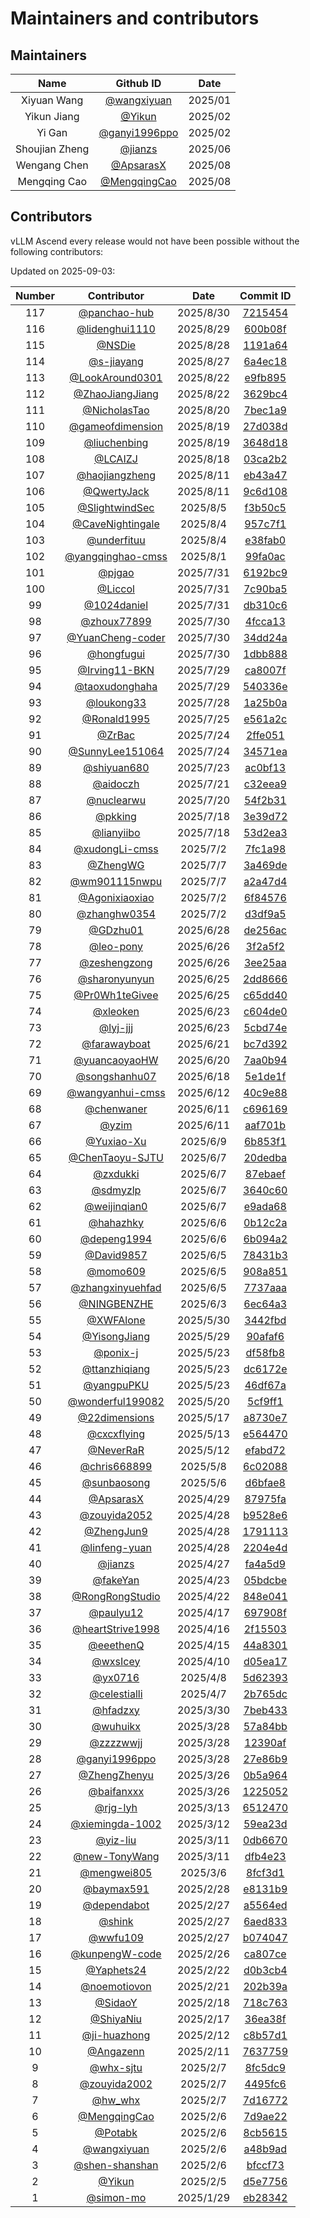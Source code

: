 # Maintainers and contributors

## Maintainers

| Name | Github ID | Date |
|:-----------:|:-----:|:-----:|
| Xiyuan Wang| [@wangxiyuan](https://github.com/wangxiyuan) | 2025/01 |
| Yikun Jiang| [@Yikun](https://github.com/Yikun) | 2025/02 |
| Yi Gan| [@ganyi1996ppo](https://github.com/ganyi1996ppo) | 2025/02 |
| Shoujian Zheng| [@jianzs](https://github.com/jianzs) | 2025/06 |
| Wengang Chen | [@ApsarasX](https://github.com/ApsarasX) | 2025/08 |
| Mengqing Cao | [@MengqingCao](https://github.com/MengqingCao) | 2025/08 |

## Contributors

vLLM Ascend every release would not have been possible without the following contributors:

Updated on 2025-09-03:

| Number | Contributor | Date | Commit ID |
|:------:|:-----------:|:-----:|:---------:|
| 117 | [@panchao-hub](https://github.com/panchao-hub) | 2025/8/30 | [7215454](https://github.com/vllm-project/vllm-ascend/commit/7215454de6df78f4f9a49a99c5739f8bb360f5bc) |
| 116 | [@lidenghui1110](https://github.com/lidenghui1110) | 2025/8/29 | [600b08f](https://github.com/vllm-project/vllm-ascend/commit/600b08f7542be3409c2c70927c91471e8de33d03) |
| 115 | [@NSDie](https://github.com/NSDie) | 2025/8/28 | [1191a64](https://github.com/vllm-project/vllm-ascend/commit/1191a64ae508183d5613711bc98a90250963f83a) |
| 114 | [@s-jiayang](https://github.com/s-jiayang) | 2025/8/27 | [6a4ec18](https://github.com/vllm-project/vllm-ascend/commit/6a4ec186e731b9516235f4fd30b5b98227513fe7) |
| 113 | [@LookAround0301](https://github.com/LookAround0301) | 2025/8/22 | [e9fb895](https://github.com/vllm-project/vllm-ascend/commit/e9fb895b10cef37ea634f4d4af71686b09ca9f20) |
| 112 | [@ZhaoJiangJiang](https://github.com/ZhaoJiangJiang) | 2025/8/22 | [3629bc4](https://github.com/vllm-project/vllm-ascend/commit/3629bc4431d3edb4224761f9036b3bddb16158d6) |
| 111 | [@NicholasTao](https://github.com/NicholasTao) | 2025/8/20 | [7bec1a9](https://github.com/vllm-project/vllm-ascend/commit/7bec1a9b9c372785551d45682bf11063ec42b216) |
| 110 | [@gameofdimension](https://github.com/gameofdimension) | 2025/8/19 | [27d038d](https://github.com/vllm-project/vllm-ascend/commit/27d038dc663bf550a35a8f15659493b2abefda07) |
| 109 | [@liuchenbing](https://github.com/liuchenbing) | 2025/8/19 | [3648d18](https://github.com/vllm-project/vllm-ascend/commit/3648d18e673f15a33a82d6ea95d3a9dd891ff1f5) |
| 108 | [@LCAIZJ](https://github.com/LCAIZJ) | 2025/8/18 | [03ca2b2](https://github.com/vllm-project/vllm-ascend/commit/03ca2b26ca9ab6b9a12f021b0595a726ee35e223) |
| 107 | [@haojiangzheng](https://github.com/haojiangzheng) | 2025/8/11 | [eb43a47](https://github.com/vllm-project/vllm-ascend/commit/eb43a475f429192e7509e85e28b1c65d5097f373) |
| 106 | [@QwertyJack](https://github.com/QwertyJack) | 2025/8/11 | [9c6d108](https://github.com/vllm-project/vllm-ascend/commit/9c6d108330574176f79eea52f989ea6049336af8) |
| 105 | [@SlightwindSec](https://github.com/SlightwindSec) | 2025/8/5 | [f3b50c5](https://github.com/vllm-project/vllm-ascend/commit/f3b50c54e8243ad8ccefb9b033277fbdd382a9c4) |
| 104 | [@CaveNightingale](https://github.com/CaveNightingale) | 2025/8/4 | [957c7f1](https://github.com/vllm-project/vllm-ascend/commit/957c7f108d5f0aea230220ccdc18d657229e4030) |
| 103 | [@underfituu](https://github.com/underfituu) | 2025/8/4 | [e38fab0](https://github.com/vllm-project/vllm-ascend/commit/e38fab011d0b81f3a8e40d9bbe263c283dd4129b) |
| 102 | [@yangqinghao-cmss](https://github.com/yangqinghao-cmss) | 2025/8/1 | [99fa0ac](https://github.com/vllm-project/vllm-ascend/commit/99fa0ac882c79ae9282940125b042a44ea422757) |
| 101 | [@pjgao](https://github.com/pjgao) | 2025/7/31 | [6192bc9](https://github.com/vllm-project/vllm-ascend/commit/6192bc95c0e47097836e9be1f30f2a0a6fdca088) |
| 100 | [@Liccol](https://github.com/Liccol) | 2025/7/31 | [7c90ba5](https://github.com/vllm-project/vllm-ascend/commit/7c90ba5fe8e420b891fdd30df050a33e3767835d) |
| 99 | [@1024daniel](https://github.com/1024daniel) | 2025/7/31 | [db310c6](https://github.com/vllm-project/vllm-ascend/commit/db310c6ec97b056296f7c2348b90c1d96d0b562a) |
| 98 | [@zhoux77899](https://github.com/zhoux77899) | 2025/7/30 | [4fcca13](https://github.com/vllm-project/vllm-ascend/commit/4fcca137a70c11daa4070ae014288be154715939) |
| 97 | [@YuanCheng-coder](https://github.com/YuanCheng-coder) | 2025/7/30 | [34dd24a](https://github.com/vllm-project/vllm-ascend/commit/34dd24adf21fb85a2c413292754b1599832efae2) |
| 96 | [@hongfugui](https://github.com/hongfugui) | 2025/7/30 | [1dbb888](https://github.com/vllm-project/vllm-ascend/commit/1dbb8882759e4326f5706f6e610674423376c2f3) |
| 95 | [@Irving11-BKN](https://github.com/Irving11-BKN) | 2025/7/29 | [ca8007f](https://github.com/vllm-project/vllm-ascend/commit/ca8007f584141d3a59b2bcbd4f8ba269c9b7e252) |
| 94 | [@taoxudonghaha](https://github.com/taoxudonghaha) | 2025/7/29 | [540336e](https://github.com/vllm-project/vllm-ascend/commit/540336edc9db09072a9aaa486fbf7ce625da5b9e) |
| 93 | [@loukong33](https://github.com/loukong33) | 2025/7/28 | [1a25b0a](https://github.com/vllm-project/vllm-ascend/commit/1a25b0a2ddb23bf4d731ebac4503efaf237b191f) |
| 92 | [@Ronald1995](https://github.com/Ronald1995) | 2025/7/25 | [e561a2c](https://github.com/vllm-project/vllm-ascend/commit/e561a2c6ec4493b490b13a4a9007d8f451ae0d0f) |
| 91 | [@ZrBac](https://github.com/ZrBac) | 2025/7/24 | [2ffe051](https://github.com/vllm-project/vllm-ascend/commit/2ffe051859d585df8353d1b9eefb64c44078175a) |
| 90 | [@SunnyLee151064](https://github.com/SunnyLee151064) | 2025/7/24 | [34571ea](https://github.com/vllm-project/vllm-ascend/commit/34571ea5ae69529758edf75f0252f86ccb4c7184) |
| 89 | [@shiyuan680](https://github.com/shiyuan680) | 2025/7/23 | [ac0bf13](https://github.com/vllm-project/vllm-ascend/commit/ac0bf133f47ead20f18bf71f9be6dbe05fbd218f) |
| 88 | [@aidoczh](https://github.com/aidoczh) | 2025/7/21 | [c32eea9](https://github.com/vllm-project/vllm-ascend/commit/c32eea96b73d26268070f57ef98416decc98aff7) |
| 87 | [@nuclearwu](https://github.com/nuclearwu) | 2025/7/20 | [54f2b31](https://github.com/vllm-project/vllm-ascend/commit/54f2b311848badc86371d269140e729012a60f2c) |
| 86 | [@pkking](https://github.com/pkking) | 2025/7/18 | [3e39d72](https://github.com/vllm-project/vllm-ascend/commit/3e39d7234c0e5c66b184c136c602e87272b5a36e) |
| 85 | [@lianyiibo](https://github.com/lianyiibo) | 2025/7/18 | [53d2ea3](https://github.com/vllm-project/vllm-ascend/commit/53d2ea3789ffce32bf3ceb055d5582d28eadc6c7) |
| 84 | [@xudongLi-cmss](https://github.com/xudongLi-cmss) | 2025/7/2 | [7fc1a98](https://github.com/vllm-project/vllm-ascend/commit/7fc1a984890bd930f670deedcb2dda3a46f84576) |
| 83 | [@ZhengWG](https://github.com/) | 2025/7/7 | [3a469de](https://github.com/vllm-project/vllm-ascend/commit/9c886d0a1f0fc011692090b0395d734c83a469de) |
| 82 | [@wm901115nwpu](https://github.com/) | 2025/7/7 | [a2a47d4](https://github.com/vllm-project/vllm-ascend/commit/f08c4f15a27f0f27132f4ca7a0c226bf0a2a47d4) |
| 81 | [@Agonixiaoxiao](https://github.com/) | 2025/7/2 | [6f84576](https://github.com/vllm-project/vllm-ascend/commit/7fc1a984890bd930f670deedcb2dda3a46f84576) |
| 80 | [@zhanghw0354](https://github.com/zhanghw0354) | 2025/7/2 | [d3df9a5](https://github.com/vllm-project/vllm-ascend/commit/9fb3d558e5b57a3c97ee5e11b9f5dba6ad3df9a5) |
| 79 | [@GDzhu01](https://github.com/GDzhu01) | 2025/6/28 | [de256ac](https://github.com/vllm-project/vllm-ascend/commit/b308a7a25897b88d4a23a9e3d583f4ec6de256ac) |
| 78 | [@leo-pony](https://github.com/leo-pony) | 2025/6/26 | [3f2a5f2](https://github.com/vllm-project/vllm-ascend/commit/10253449120307e3b45f99d82218ba53e3f2a5f2) |
| 77 | [@zeshengzong](https://github.com/zeshengzong) | 2025/6/26 | [3ee25aa](https://github.com/vllm-project/vllm-ascend/commit/192dbbcc6e244a8471d3c00033dc637233ee25aa) |
| 76 | [@sharonyunyun](https://github.com/sharonyunyun) | 2025/6/25 | [2dd8666](https://github.com/vllm-project/vllm-ascend/commit/941269a6c5bbc79f6c1b6abd4680dc5802dd8666) |
| 75 | [@Pr0Wh1teGivee](https://github.com/Pr0Wh1teGivee) | 2025/6/25 | [c65dd40](https://github.com/vllm-project/vllm-ascend/commit/2fda60464c287fe456b4a2f27e63996edc65dd40) |
| 74 | [@xleoken](https://github.com/xleoken) | 2025/6/23 | [c604de0](https://github.com/vllm-project/vllm-ascend/commit/4447e53d7ad5edcda978ca6b0a3a26a73c604de0) |
| 73 | [@lyj-jjj](https://github.com/lyj-jjj) | 2025/6/23 | [5cbd74e](https://github.com/vllm-project/vllm-ascend/commit/5177bef87a21331dcca11159d3d1438075cbd74e) |
| 72 | [@farawayboat](https://github.com/farawayboat)| 2025/6/21 | [bc7d392](https://github.com/vllm-project/vllm-ascend/commit/097e7149f75c0806774bc68207f0f6270bc7d392)
| 71 | [@yuancaoyaoHW](https://github.com/yuancaoyaoHW) | 2025/6/20 | [7aa0b94](https://github.com/vllm-project/vllm-ascend/commit/00ae250f3ced68317bc91c93dc1f1a0977aa0b94)
| 70 | [@songshanhu07](https://github.com/songshanhu07) | 2025/6/18 | [5e1de1f](https://github.com/vllm-project/vllm-ascend/commit/2a70dbbdb8f55002de3313e17dfd595e1de1f)
| 69 | [@wangyanhui-cmss](https://github.com/wangyanhui-cmss) | 2025/6/12| [40c9e88](https://github.com/vllm-project/vllm-ascend/commit/2a5fb4014b863cee6abc3009f5bc5340c9e88) |
| 68 | [@chenwaner](https://github.com/chenwaner) | 2025/6/11 | [c696169](https://github.com/vllm-project/vllm-ascend/commit/e46dc142bf1180453c64226d76854fc1ec696169) |
| 67 | [@yzim](https://github.com/yzim) | 2025/6/11 | [aaf701b](https://github.com/vllm-project/vllm-ascend/commit/4153a5091b698c2270d160409e7fee73baaf701b) |
| 66 | [@Yuxiao-Xu](https://github.com/Yuxiao-Xu) | 2025/6/9 | [6b853f1](https://github.com/vllm-project/vllm-ascend/commit/6b853f15fe69ba335d2745ebcf14a164d0bcc505) |
| 65 | [@ChenTaoyu-SJTU](https://github.com/ChenTaoyu-SJTU) | 2025/6/7 | [20dedba](https://github.com/vllm-project/vllm-ascend/commit/20dedba5d1fc84b7ae8b49f9ce3e3649389e2193) |
| 64 | [@zxdukki](https://github.com/zxdukki) | 2025/6/7 | [87ebaef](https://github.com/vllm-project/vllm-ascend/commit/87ebaef4e4e519988f27a6aa378f614642202ecf) |
| 63 | [@sdmyzlp](https://github.com/sdmyzlp) | 2025/6/7 | [3640c60](https://github.com/vllm-project/vllm-ascend/commit/3640c60b0eb4d4cb104e20bfa406d3f1d17920a7) |
| 62 | [@weijinqian0](https://github.com/weijinqian0) | 2025/6/7 | [e9ada68](https://github.com/vllm-project/vllm-ascend/commit/e9ada685ece798f9fe0d4a287e3f5246a8a7207b) |
| 61 | [@hahazhky](https://github.com/hahazhky) | 2025/6/6 | [0b12c2a](https://github.com/vllm-project/vllm-ascend/commit/0b12c2acf7d9fd192beebebf662298067d9a5435) |
| 60 | [@depeng1994](https://github.com/depeng1994) | 2025/6/6 | [6b094a2](https://github.com/vllm-project/vllm-ascend/commit/6b094a2bd49a8a41eb3647568b2d9e5b337db81f) |
| 59 | [@David9857](https://github.com/David9857) | 2025/6/5 | [78431b3](https://github.com/vllm-project/vllm-ascend/commit/78431b34694dfa3c8f54ed7cc626660318557927) |
| 58 | [@momo609](https://github.com/momo609) | 2025/6/5 | [908a851](https://github.com/vllm-project/vllm-ascend/commit/908a851a776cfd9051cc062119e6ec481561c6f7) |
| 57 | [@zhangxinyuehfad](https://github.com/zhangxinyuehfad) | 2025/6/5 | [7737aaa](https://github.com/vllm-project/vllm-ascend/commit/7737aaa40f699b233a35fb61e908b687adc1e2e5) |
| 56 | [@NINGBENZHE](https://github.com/NINGBENZHE) | 2025/6/3 | [6ec64a3](https://github.com/vllm-project/vllm-ascend/commit/6ec64a3f9686df65b5a23a41aa301e669db19099) |
| 55 | [@XWFAlone](https://github.com/XWFAlone) | 2025/5/30 | [3442fbd](https://github.com/vllm-project/vllm-ascend/commit/3442fbdb235b4c6d72c2bc64a49707a7bd89958e) |
| 54 | [@YisongJiang](https://github.com/YisongJiang) | 2025/5/29 | [90afaf6](https://github.com/vllm-project/vllm-ascend/commit/90afaf6306f680307462becf3c78585737579851) |
| 53 | [@ponix-j](https://github.com/ponix-j) | 2025/5/23 | [df58fb8](https://github.com/vllm-project/vllm-ascend/commit/df58fb80eee24139fc61c495be3ce79cf81b3f73) |
| 52 | [@ttanzhiqiang](https://github.com/ttanzhiqiang) | 2025/5/23 | [dc6172e](https://github.com/vllm-project/vllm-ascend/commit/dc6172efd3860ce95b40a7b3e93611f875f06d40) |
| 51 | [@yangpuPKU](https://github.com/yangpuPKU) | 2025/5/23 | [46df67a](https://github.com/vllm-project/vllm-ascend/commit/46df67a5e9ab73fade08cbb2d8c0155cee7316d1) |
| 50 | [@wonderful199082](https://github.com/wonderful199082) | 2025/5/20 | [5cf9ff1](https://github.com/vllm-project/vllm-ascend/commit/5cf9ff18e91b0b7031c258d71a257b8e24689763) |
| 49 | [@22dimensions](https://github.com/22dimensions) | 2025/5/17 | [a8730e7](https://github.com/vllm-project/vllm-ascend/commit/a8730e7a3c4ac6c4b39a5946c943252fdea6cce5) |
| 48 | [@cxcxflying](https://github.com/cxcxflying) | 2025/5/13 | [e564470](https://github.com/vllm-project/vllm-ascend/commit/e56447033889ca95df512208cab22ef832bfdf07) |
| 47 | [@NeverRaR](https://github.com/NeverRaR) | 2025/5/12 | [efabd72](https://github.com/vllm-project/vllm-ascend/commit/efabd722eb757e49aa309c173bbec91ca8c4ced1) |
| 46 | [@chris668899](https://github.com/chris668899) | 2025/5/8 | [6c02088](https://github.com/vllm-project/vllm-ascend/commit/6c020883a8332b5c519f4f6502733edd9b391c2b) |
| 45 | [@sunbaosong](https://github.com/sunbaosong) | 2025/5/6 | [d6bfae8](https://github.com/vllm-project/vllm-ascend/commit/d6bfae8eeebedf677b643b712d367a3a69c9cce4) |
| 44 | [@ApsarasX](https://github.com/ApsarasX) | 2025/4/29 | [87975fa](https://github.com/vllm-project/vllm-ascend/commit/87975fa058fe3f90d204ded42a08989a8dcb413e) |
| 43 | [@zouyida2052](https://github.com/zouyida2052) | 2025/4/28 | [b9528e6](https://github.com/vllm-project/vllm-ascend/commit/b9528e6ecdc417cf444e55a0ce4a2bafdef0ea3b) |
| 42 | [@ZhengJun9](https://github.com/ZhengJun9) | 2025/4/28 | [1791113](https://github.com/vllm-project/vllm-ascend/commit/17911138c90d78a76bd691e9dcb56763db35b19f) |
| 41 | [@linfeng-yuan](https://github.com/linfeng-yuan) | 2025/4/28 | [2204e4d](https://github.com/vllm-project/vllm-ascend/commit/2204e4d08f8e10cf9c30154a14eaa5ca956c2acd) |
| 40 | [@jianzs](https://github.com/jianzs) | 2025/4/27 | [fa4a5d9](https://github.com/vllm-project/vllm-ascend/commit/fa4a5d980e8845a88b9162cf169f0a5ab230f8a5) |
| 39 | [@fakeYan](https://github.com/fakeYan) | 2025/4/23 | [05bdcbe](https://github.com/vllm-project/vllm-ascend/commit/05bdcbeae47c7fcb9b1c30cad059abf1d40b5421) |
| 38 | [@RongRongStudio](https://github.com/RongRongStudio) | 2025/4/22 | [848e041](https://github.com/vllm-project/vllm-ascend/commit/848e041a54732c923660dd02daf8e9bf439736a2) |
| 37 | [@paulyu12](https://github.com/paulyu12) | 2025/4/17 | [697908f](https://github.com/vllm-project/vllm-ascend/commit/697908f5cd7c65a3a917ec1a962b0886efc98c7e) |
| 36 | [@heartStrive1998](https://github.com/heartStrive1998) | 2025/4/16 | [2f15503](https://github.com/vllm-project/vllm-ascend/commit/2f155039dc3997640854daef469bbf0cb77dc6ed) |
| 35 | [@eeethenQ](https://github.com/eeethenQ) | 2025/4/15 | [44a8301](https://github.com/vllm-project/vllm-ascend/commit/44a8301424ded94dae83e13b837f5bfc0a1bfc15) |
| 34 | [@wxsIcey](https://github.com/wxsIcey) | 2025/4/10 | [d05ea17](https://github.com/vllm-project/vllm-ascend/commit/d05ea17427b82a506b97409a7de8359f18f565f7) |
| 33 | [@yx0716](https://github.com/yx0716) | 2025/4/8 | [5d62393](https://github.com/vllm-project/vllm-ascend/commit/5d6239306be9b0f5ac6dbaa137048c372a92ff20) |
| 32 | [@celestialli](https://github.com/celestialli) | 2025/4/7 | [2b765dc](https://github.com/vllm-project/vllm-ascend/commit/2b765dcc4974b1bafc26ff5da817ce7e652f0eb0) |
| 31 | [@hfadzxy](https://github.com/hfadzxy) | 2025/3/30 | [7beb433](https://github.com/vllm-project/vllm-ascend/commit/7beb4339dc8047af9ef64db1d0a8c59ddbb3709f) |
| 30 | [@wuhuikx](https://github.com/wuhuikx) | 2025/3/28 | [57a84bb](https://github.com/vllm-project/vllm-ascend/commit/57a84bb7befeaa0dc62aa35fa406e4d6affbfcca) |
| 29 | [@zzzzwwjj](https://github.com/zzzzwwjj) | 2025/3/28 | [12390af](https://github.com/vllm-project/vllm-ascend/commit/12390af075962456ecc8233d8dcce7064b75f390) |
| 28 | [@ganyi1996ppo](https://github.com/ganyi1996ppo) | 2025/3/28 | [27e86b9](https://github.com/vllm-project/vllm-ascend/commit/27e86b993a6a810d818143ec9dbfc439a419fa77) |
| 27 | [@ZhengZhenyu](https://github.com/ZhengZhenyu) | 2025/3/26 | [0b5a964](https://github.com/vllm-project/vllm-ascend/commit/0b5a9643fd6c3240d7ede669e37209d7ff433841) |
| 26 | [@baifanxxx](https://github.com/baifanxxx) | 2025/3/26 | [1225052](https://github.com/vllm-project/vllm-ascend/commit/122505208ff6284f409846ca7294f4a4b9883285) |
| 25 | [@rjg-lyh](https://github.com/rjg-lyh) | 2025/3/13 | [6512470](https://github.com/vllm-project/vllm-ascend/commit/65124705fb39d4cc2c94c80254421e067a82fe50) |
| 24 | [@xiemingda-1002](https://github.com/xiemingda-1002) | 2025/3/12 | [59ea23d](https://github.com/vllm-project/vllm-ascend/commit/59ea23d0d394879d7f33de6fd22242539b9c3cc5) |
| 23 | [@yiz-liu](https://github.com/yiz-liu) | 2025/3/11 | [0db6670](https://github.com/vllm-project/vllm-ascend/commit/0db6670bfab8cb1d84c9e7270df0a1d42d6ce7ca) |
| 22 | [@new-TonyWang](https://github.com/new-TonyWang) | 2025/3/11 | [dfb4e23](https://github.com/vllm-project/vllm-ascend/commit/dfb4e23e9d820ac992a071c123bbe983c7b01b2e) |
| 21 | [@mengwei805](https://github.com/mengwei805) | 2025/3/6 | [8fcf3d1](https://github.com/vllm-project/vllm-ascend/commit/8fcf3d1704084626db35c5dc82ade446508598d4) |
| 20 | [@baymax591](https://github.com/baymax591) | 2025/2/28 | [e8131b9](https://github.com/vllm-project/vllm-ascend/commit/e8131b99cf199f50a304e6e6fb125a1b95bcc92b) |
| 19 | [@dependabot](https://github.com/dependabot) | 2025/2/27 | [a5564ed](https://github.com/vllm-project/vllm-ascend/commit/a5564ed5d8fd9818936a22d9ea35951a27513b4c) |
| 18 | [@shink](https://github.com/shink) | 2025/2/27 | [6aed833](https://github.com/vllm-project/vllm-ascend/commit/6aed83335cbe92fd0b8ef07c28966a753d012ccb) |
| 17 | [@wwfu109](https://github.com/wwfu109) | 2025/2/27 | [b074047](https://github.com/vllm-project/vllm-ascend/commit/b07404766bdaf6e3cebc5cb0aba89a247501302e) |
| 16 | [@kunpengW-code](https://github.com/kunpengW-code) | 2025/2/26 | [ca807ce](https://github.com/vllm-project/vllm-ascend/commit/ca807ce49ed64aa89242f5ae29b9862a77648b45) |
| 15 | [@Yaphets24](https://github.com/Yaphets24) | 2025/2/22 | [d0b3cb4](https://github.com/vllm-project/vllm-ascend/commit/d0b3cb4fa79d5fc7f8245a3c68885ce1fa030ba4) |
| 14 | [@noemotiovon](https://github.com/noemotiovon) | 2025/2/21 | [202b39a](https://github.com/vllm-project/vllm-ascend/commit/202b39a38c2869b0ecc3df486550fb555a2eb0c0) |
| 13 | [@SidaoY](https://github.com/SidaoY) | 2025/2/18 | [718c763](https://github.com/vllm-project/vllm-ascend/commit/718c7638555d12cd43ea2a9e497e185778b68595) |
| 12 | [@ShiyaNiu](https://github.com/ShiyaNiu) | 2025/2/17 | [36ea38f](https://github.com/vllm-project/vllm-ascend/commit/36ea38fde56437ff1745bd95cd8d9e02a6578d38) |
| 11 | [@ji-huazhong](https://github.com/ji-huazhong) | 2025/2/12 | [c8b57d1](https://github.com/vllm-project/vllm-ascend/commit/c8b57d10b24efcd9b4fadeb66cfbf66aa3dd5f82) |
| 10 | [@Angazenn](https://github.com/Angazenn) | 2025/2/11 | [7637759](https://github.com/vllm-project/vllm-ascend/commit/7637759056028839c74960d9cfd3ce6275ee5d35) |
| 9 | [@whx-sjtu](https://github.com/whx-sjtu) | 2025/2/7 | [8fc5dc9](https://github.com/vllm-project/vllm-ascend/commit/8fc5dc966aaf4e174d1ec0d1902c40289411ec0e) |
| 8 | [@zouyida2002](https://github.com/zouyida2002) | 2025/2/7 | [4495fc6](https://github.com/vllm-project/vllm-ascend/commit/4495fc68389e3fb1ef14534c202948931e38446b) |
| 7 | [@hw_whx](https://github.com/hw_whx) | 2025/2/7 | [7d16772](https://github.com/vllm-project/vllm-ascend/commit/7d1677263bc6628ade33bb780455e0f6e5b9b27a) |
| 6 | [@MengqingCao](https://github.com/MengqingCao) | 2025/2/6 | [7d9ae22](https://github.com/vllm-project/vllm-ascend/commit/7d9ae22ecb6dc3ea4e720e5109cf46e1ae7da730) |
| 5 | [@Potabk](https://github.com/Potabk) | 2025/2/6 | [8cb5615](https://github.com/vllm-project/vllm-ascend/commit/8cb5615fb010b34c2f4f89e03e6257bfee851f86) |
| 4 | [@wangxiyuan](https://github.com/wangxiyuan) | 2025/2/6 | [a48b9ad](https://github.com/vllm-project/vllm-ascend/commit/a48b9addefd292af523644411d4ff4142dd4bc66) |
| 3 | [@shen-shanshan](https://github.com/shen-shanshan) | 2025/2/6 | [bfccf73](https://github.com/vllm-project/vllm-ascend/commit/bfccf739e2fe121b54d9b198c2ec205a9379190e) |
| 2 | [@Yikun](https://github.com/Yikun) | 2025/2/5 | [d5e7756](https://github.com/vllm-project/vllm-ascend/commit/d5e7756028bd5884ade96b654555c375770a2f64) |
| 1 | [@simon-mo](https://github.com/simon-mo) | 2025/1/29 | [eb28342](https://github.com/vllm-project/vllm-ascend/commit/eb283428ddc17207b6866118f9bc15454b5b8801) |
